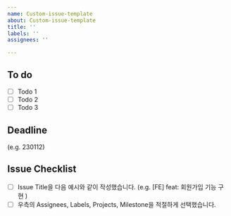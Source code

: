 ```yaml
---
name: Custom-issue-template
about: Custom-issue-template
title: ''
labels: ''
assignees: ''

---
```


## To do
- [ ] Todo 1
- [ ] Todo 2
- [ ] Todo 3

## Deadline
(e.g. 230112)

## Issue Checklist
- [ ] Issue Title을 다음 예시와 같이 작성했습니다. (e.g. [FE] feat: 회원가입 기능 구현 )
- [ ] 우측의 Assignees, Labels, Projects, Milestone을 적절하게 선택했습니다.
